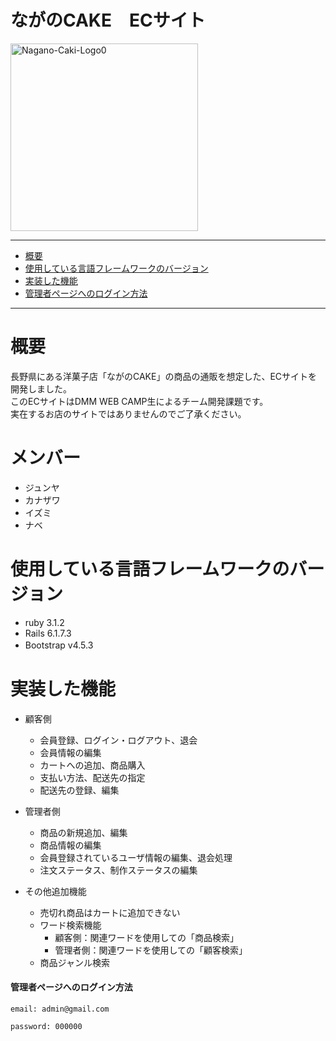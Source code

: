 # ながのCAKE　ECサイト
<img alt="Nagano-Caki-Logo0" src="https://github.com/uswitch-02/bookers2/assets/124918064/d6a4e6a7-5112-49b6-b076-d0807ca50558" width = 300>

---
* [概要](#概要)
* [使用している言語フレームワークのバージョン](#使用している言語フレームワークのバージョン)
* [実装した機能](#実装した機能)
* [管理者ページへのログイン方法](#管理者ページへのログイン方法)
---
# 概要
長野県にある洋菓子店「ながのCAKE」の商品の通販を想定した、ECサイトを開発しました。<br>
このECサイトはDMM WEB CAMP生によるチーム開発課題です。<br>
実在するお店のサイトではありませんのでご了承ください。
# メンバー
 - ジュンヤ
 - カナザワ
 - イズミ
 - ナベ

# 使用している言語フレームワークのバージョン
 - ruby 3.1.2
 - Rails 6.1.7.3
 - Bootstrap v4.5.3
　
# 実装した機能
- 顧客側
    - 会員登録、ログイン・ログアウト、退会
    - 会員情報の編集
    - カートへの追加、商品購入
    - 支払い方法、配送先の指定
    - 配送先の登録、編集

- 管理者側
    - 商品の新規追加、編集
    - 商品情報の編集
    - 会員登録されているユーザ情報の編集、退会処理
    - 注文ステータス、制作ステータスの編集

- その他追加機能
    - 売切れ商品はカートに追加できない
    - ワード検索機能
      - 顧客側：関連ワードを使用しての「商品検索」
      - 管理者側：関連ワードを使用しての「顧客検索」
    - 商品ジャンル検索

#### 管理者ページへのログイン方法
~~~
email: admin@gmail.com

password: 000000
~~~

